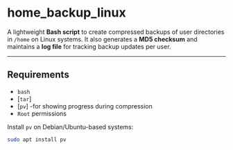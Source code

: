 # home_backup_linux

A lightweight **Bash script** to create compressed backups of user directories in `/home` on Linux systems. It also generates a **MD5 checksum** and maintains a **log file** for tracking backup updates per user.

---

## Requirements

- `bash`
- [`tar`]
- [`pv`] -for showing progress during compression
- `Root` permissions

Install `pv` on Debian/Ubuntu-based systems:

```bash
sudo apt install pv
